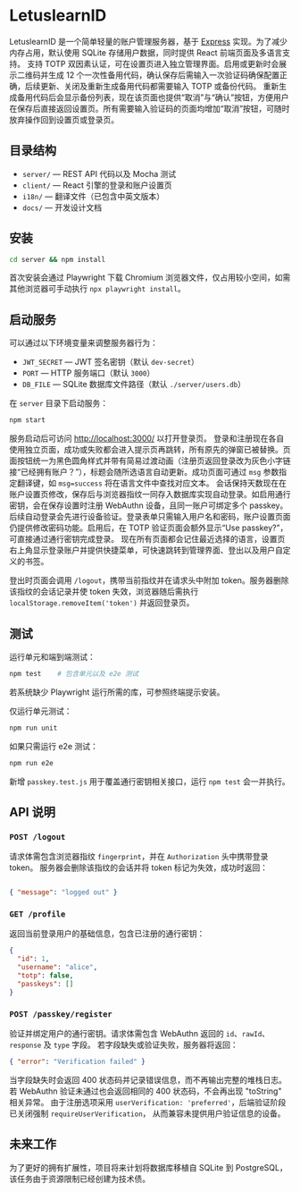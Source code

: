 # LetuslearnID

LetuslearnID 是一个简单轻量的账户管理服务器，基于 [Express](https://expressjs.com/) 实现。为了减少内存占用，默认使用 SQLite 存储用户数据，同时提供 React 前端页面及多语言支持。
支持 TOTP 双因素认证，可在设置页进入独立管理界面。启用或更新时会展示二维码并生成 12 个一次性备用代码，确认保存后需输入一次验证码确保配置正确，后续更新、关闭及重新生成备用代码都需要输入 TOTP 或备份代码。
重新生成备用代码后会显示备份列表，现在该页面也提供“取消”与“确认”按钮，方便用户在保存后直接返回设置页。所有需要输入验证码的页面均增加“取消”按钮，可随时放弃操作回到设置页或登录页。

## 目录结构

- `server/` — REST API 代码以及 Mocha 测试
- `client/` — React 引擎的登录和账户设置页
- `i18n/` — 翻译文件（已包含中英文版本）
- `docs/` — 开发设计文档

## 安装

```bash
cd server && npm install
```
首次安装会通过 Playwright 下载 Chromium 浏览器文件，仅占用较小空间，如需其他浏览器可手动执行 `npx playwright install`。

## 启动服务

可以通过以下环境变量来调整服务器行为：

- `JWT_SECRET` — JWT 签名密钥（默认 `dev-secret`）
- `PORT` — HTTP 服务端口（默认 `3000`）
- `DB_FILE` — SQLite 数据库文件路径（默认 `./server/users.db`）

在 `server` 目录下启动服务：

```bash
npm start
```

服务启动后可访问 [http://localhost:3000/](http://localhost:3000/) 以打开登录页。
登录和注册现在各自使用独立页面，成功或失败都会进入提示页再跳转，所有原先的弹窗已被替换。页面按钮统一为黑色圆角样式并带有简易过渡动画（注册页返回登录改为灰色小字链接“已经拥有账户？”），标题会随所选语言自动更新。成功页面可通过 `msg` 参数指定翻译键，如 `msg=success` 将在语言文件中查找对应文本。
会话保持天数现在在账户设置页修改，保存后与浏览器指纹一同存入数据库实现自动登录。如启用通行密钥，会在保存设置时注册 WebAuthn 设备，且同一账户可绑定多个 passkey。后续自动登录会先进行设备验证。登录表单只需输入用户名和密码，账户设置页面仍提供修改密码功能。启用后，在 TOTP 验证页面会额外显示“Use passkey?”，可直接通过通行密钥完成登录。
现在所有页面都会记住最近选择的语言，设置页右上角显示登录账户并提供快捷菜单，可快速跳转到管理界面、登出以及用户自定义的书签。

登出时页面会调用 `/logout`，携带当前指纹并在请求头中附加 token。服务器删除该指纹的会话记录并使 token 失效，浏览器随后需执行 `localStorage.removeItem('token')` 并返回登录页。

## 测试

运行单元和端到端测试：

```bash
npm test    # 包含单元以及 e2e 测试
```
若系统缺少 Playwright 运行所需的库，可参照终端提示安装。

仅运行单元测试：

```bash
npm run unit
```

如果只需运行 e2e 测试：

```bash
npm run e2e
```

新增 `passkey.test.js` 用于覆盖通行密钥相关接口，运行 `npm test` 会一并执行。

## API 说明

### `POST /logout`

请求体需包含浏览器指纹 `fingerprint`，并在 `Authorization` 头中携带登录 token。
服务器会删除该指纹的会话并将 token 标记为失效，成功时返回：

```json

{ "message": "logged out" }
```

### `GET /profile`

返回当前登录用户的基础信息，包含已注册的通行密钥：

```json
{
  "id": 1,
  "username": "alice",
  "totp": false,
  "passkeys": []
}
```

### `POST /passkey/register`

验证并绑定用户的通行密钥。请求体需包含 WebAuthn 返回的 `id`、`rawId`、`response` 及 `type` 字段。
若字段缺失或验证失败，服务器将返回：

```json
{ "error": "Verification failed" }
```

当字段缺失时会返回 400 状态码并记录错误信息，而不再输出完整的堆栈日志。
若 WebAuthn 验证未通过也会返回相同的 400 状态码，不会再出现 "toString" 相关异常。
由于注册选项采用 `userVerification: 'preferred'`，后端验证阶段已关闭强制 `requireUserVerification`，
从而兼容未提供用户验证信息的设备。

## 未来工作

为了更好的拥有扩展性，项目将来计划将数据库移植自 SQLite 到 PostgreSQL，该任务由于资源限制已经创建为技术债。
